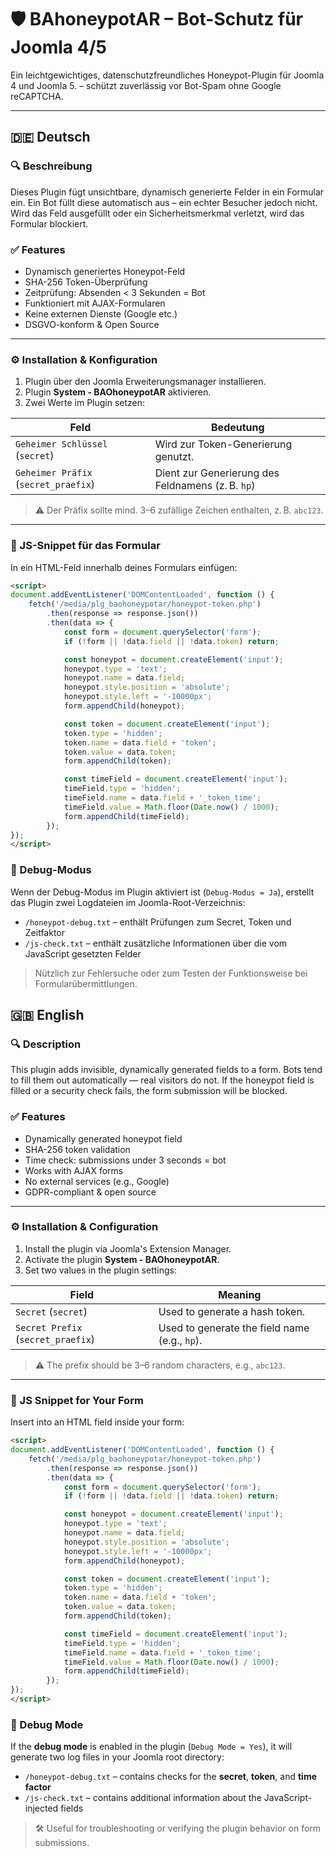 # 🛡️ BAhoneypotAR – Bot-Schutz für Joomla 4/5

Ein leichtgewichtiges, datenschutzfreundliches Honeypot-Plugin für Joomla 4 und Joomla 5. – schützt zuverlässig vor Bot-Spam ohne Google reCAPTCHA.

---

## 🇩🇪 Deutsch

### 🔍 Beschreibung

Dieses Plugin fügt unsichtbare, dynamisch generierte Felder in ein Formular ein. Ein Bot füllt diese automatisch aus – ein echter Besucher jedoch nicht. Wird das Feld ausgefüllt oder ein Sicherheitsmerkmal verletzt, wird das Formular blockiert.

### ✅ Features

- Dynamisch generiertes Honeypot-Feld
- SHA-256 Token-Überprüfung
- Zeitprüfung: Absenden < 3 Sekunden = Bot
- Funktioniert mit AJAX-Formularen
- Keine externen Dienste (Google etc.)
- DSGVO-konform & Open Source

---

### ⚙️ Installation & Konfiguration

1. Plugin über den Joomla Erweiterungsmanager installieren.
2. Plugin **System - BAOhoneypotAR** aktivieren.
3. Zwei Werte im Plugin setzen:

| Feld | Bedeutung |
|------|-----------|
| `Geheimer Schlüssel` (`secret`) | Wird zur Token-Generierung genutzt. |
| `Geheimer Präfix` (`secret_praefix`) | Dient zur Generierung des Feldnamens (z. B. `hp`) |

> ⚠️ Der Präfix sollte mind. 3–6 zufällige Zeichen enthalten, z. B. `abc123`.

---

### 🧩 JS-Snippet für das Formular

In ein HTML-Feld innerhalb deines Formulars einfügen:

```html
<script>
document.addEventListener('DOMContentLoaded', function () {
    fetch('/media/plg_baohoneypotar/honeypot-token.php')
        .then(response => response.json())
        .then(data => {
            const form = document.querySelector('form');
            if (!form || !data.field || !data.token) return;

            const honeypot = document.createElement('input');
            honeypot.type = 'text';
            honeypot.name = data.field;
            honeypot.style.position = 'absolute';
            honeypot.style.left = '-10000px';
            form.appendChild(honeypot);

            const token = document.createElement('input');
            token.type = 'hidden';
            token.name = data.field + 'token';
            token.value = data.token;
            form.appendChild(token);

            const timeField = document.createElement('input');
            timeField.type = 'hidden';
            timeField.name = data.field + '_token_time';
            timeField.value = Math.floor(Date.now() / 1000);
            form.appendChild(timeField);
        });
});
</script>
```
### 🐞 Debug-Modus

Wenn der Debug-Modus im Plugin aktiviert ist (`Debug-Modus = Ja`), erstellt das Plugin zwei Logdateien im Joomla-Root-Verzeichnis:

- `/honeypot-debug.txt` – enthält Prüfungen zum Secret, Token und Zeitfaktor
- `/js-check.txt` – enthält zusätzliche Informationen über die vom JavaScript gesetzten Felder

> Nützlich zur Fehlersuche oder zum Testen der Funktionsweise bei Formularübermittlungen.

## 🇬🇧 English

### 🔍 Description

This plugin adds invisible, dynamically generated fields to a form. Bots tend to fill them out automatically — real visitors do not. If the honeypot field is filled or a security check fails, the form submission will be blocked.

### ✅ Features

- Dynamically generated honeypot field
- SHA-256 token validation
- Time check: submissions under 3 seconds = bot
- Works with AJAX forms
- No external services (e.g., Google)
- GDPR-compliant & open source

---

### ⚙️ Installation & Configuration

1. Install the plugin via Joomla's Extension Manager.
2. Activate the plugin **System - BAOhoneypotAR**.
3. Set two values in the plugin settings:

| Field | Meaning |
|-------|---------|
| `Secret` (`secret`) | Used to generate a hash token. |
| `Secret Prefix` (`secret_praefix`) | Used to generate the field name (e.g., `hp`). |

> ⚠️ The prefix should be 3–6 random characters, e.g., `abc123`.

---

### 🧩 JS Snippet for Your Form

Insert into an HTML field inside your form:

```html
<script>
document.addEventListener('DOMContentLoaded', function () {
    fetch('/media/plg_baohoneypotar/honeypot-token.php')
        .then(response => response.json())
        .then(data => {
            const form = document.querySelector('form');
            if (!form || !data.field || !data.token) return;

            const honeypot = document.createElement('input');
            honeypot.type = 'text';
            honeypot.name = data.field;
            honeypot.style.position = 'absolute';
            honeypot.style.left = '-10000px';
            form.appendChild(honeypot);

            const token = document.createElement('input');
            token.type = 'hidden';
            token.name = data.field + 'token';
            token.value = data.token;
            form.appendChild(token);

            const timeField = document.createElement('input');
            timeField.type = 'hidden';
            timeField.name = data.field + '_token_time';
            timeField.value = Math.floor(Date.now() / 1000);
            form.appendChild(timeField);
        });
});
</script>
```

### 🐞 Debug Mode

If the **debug mode** is enabled in the plugin (`Debug Mode = Yes`), it will generate two log files in your Joomla root directory:

- `/honeypot-debug.txt` – contains checks for the **secret**, **token**, and **time factor**
- `/js-check.txt` – contains additional information about the JavaScript-injected fields

> 🛠️ Useful for troubleshooting or verifying the plugin behavior on form submissions.

